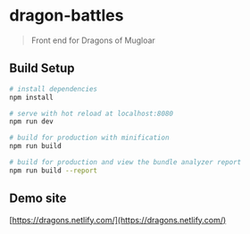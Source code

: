 # dragon-battles

> Front end for Dragons of Mugloar

## Build Setup

``` bash
# install dependencies
npm install

# serve with hot reload at localhost:8080
npm run dev

# build for production with minification
npm run build

# build for production and view the bundle analyzer report
npm run build --report
```

## Demo site

[https://dragons.netlify.com/](https://dragons.netlify.com/)